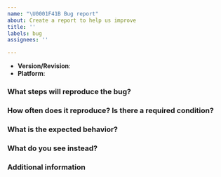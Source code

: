```yaml
---
name: "\U0001F41B Bug report"
about: Create a report to help us improve
title: ''
labels: bug
assignees: ''

---
```


<!--
Thank you for reporting an issue.

This issue tracker is for bugs and issues found within bolthur/kernel.
If you require more general support please file an issue on our help
repo. https://github.com/bolthur/help


Please fill in as much of the template below as you're able.

Used kernel version or revision
Used platform
-->

* **Version/Revision**:
* **Platform**:

### What steps will reproduce the bug?

<!--
Add a clear and concise description on how to reproduce the issue. Provide
as much details as possible about the occurring bug.
-->

### How often does it reproduce? Is there a required condition?

### What is the expected behavior?

<!--
Provide the expected behavior either as text or as screenshot.
-->

### What do you see instead?

<!--
Provide the occurring behavior either as text or as screenshot.
-->

### Additional information

<!--
Tell us anything else you think we should know.
-->
